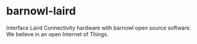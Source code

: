 # barnowl-laird
Interface Laird Connectivity hardware with barnowl open source software.  We believe in an open Internet of Things.
